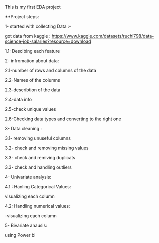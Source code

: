 This is my first EDA project

**Project steps:

1- started with collecting Data :-

got data from kaggle : https://www.kaggle.com/datasets/ruchi798/data-science-job-salaries?resource=download

1.1: Descibing each feature

2- infromation about data:

2.1-number of rows and columns of the data

2.2-Names of the columns

2.3-describtion of the data

2.4-data info

2.5-check unique values

2.6-Checking data types and converting to the right one

3- Data cleaning :

3.1- removing unuseful columns

3.2- check and removing missing values

3.3- check and remiving duplicats

3.3- check and handling outliers

4- Univariate analysis:

4.1 : Hanling Categorical Values:

visualizing each column

4.2: Handling numerical values:

-visualizing each column

5- Bivariate anausis:

using Power bi
